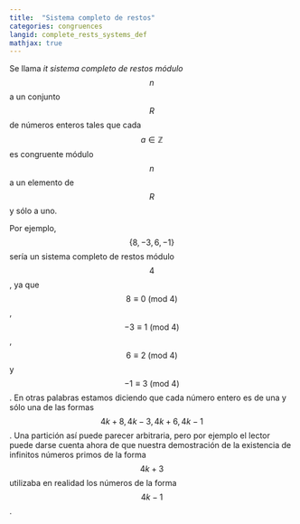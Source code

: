 ```yaml
---
title:  "Sistema completo de restos"
categories: congruences
langid: complete_rests_systems_def
mathjax: true
---
```


Se llama <i>it sistema completo de restos módulo $$n$$</i> a un conjunto $$R$$ de números enteros tales que cada $$a\in\mathbb{Z}$$ es congruente módulo $$n$$ a un elemento de $$R$$ y sólo a uno.

Por ejemplo, $$\{8,-3,6,-1\}$$ sería un sistema completo de restos módulo $$4$$, ya que $$8\equiv0\ (\text{mod } 4)$$, $$-3\equiv1\ (\text{mod } 4)$$, $$6\equiv2\ (\text{mod } 4)$$ y $$-1\equiv3\ (\text{mod } 4)$$. En otras palabras estamos diciendo que cada número entero es de una y sólo una de las formas $$4k+8,4k-3,4k+6,4k-1$$. Una partición así puede parecer arbitraria, pero por ejemplo el lector puede darse cuenta ahora de que nuestra demostración de la existencia de infinitos números primos de la forma $$4k+3$$ utilizaba en realidad los números de la forma $$4k-1$$. 